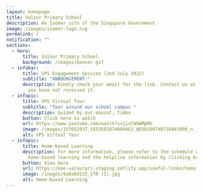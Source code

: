 ```yaml
---
layout: homepage
title: Valour Primary School
description: An Isomer site of the Singapore Government
image: /images/isomer-logo.svg
permalink: /
notification: ""
sections:
  - hero:
      title: Valour Primary School
      background: /images/banner.gif
  - infobar:
      title: VPS Engagement Session (2nd July 2022)
      subtitle: "ANNOUNCEMENT:"
      description: Kindly check your email for the link. Contact us at 6242 6390 if
        you have not received it.
  - infopic:
      title: VPS Virtual Tour
      subtitle: "Tour around our school campus "
      description: Guided by our mascot, Timba
      button: Click here to watch
      url: https://www.youtube.com/watch?v=jivCWGWMpMk
      image: /images/157052937_1853501074804463_8038109740718483090_n.jpg
      alt: VPS Virtual Tour
  - infopic:
      title: Home-based Learning
      description: For more information, please refer to the schedule of the
        home-based learning and the helpline information by clicking below.
      button: View here
      url: https://moe-valourpri-staging.netlify.app/useful-links/home-based-learning
      image: /images/9a8a6d133_178 (1).jpg
      alt: Home-based Learning
---
```

